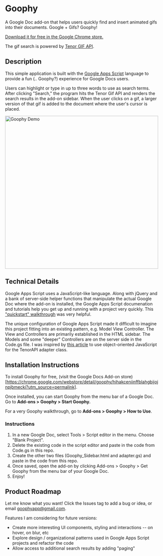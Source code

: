 # Goophy
A Google Doc add-on that helps users quickly find and insert animated gifs into their documents. Google + Gifs? Goophy! 

[Download it for free in the Google Chrome store.](https://chrome.google.com/webstore/detail/goophy/hihakceniinffblahgbijojnpjbmecki?utm_source=permalink)

The gif search is powered by [Tenor GIF API](https://www.tenor.co/gifapi).

## Description
This simple application is built with the [Google Apps Script](https://developers.google.com/apps-script/overview "Google Apps Script") language to provide a fun (.. Goophy?) experience for Google Docs users.

Users can highlight or type in up to three words to use as search terms. After clicking "Search," the program hits the Tenor Gif API and renders the search results in the add-on sidebar. When the user clicks on a gif, a larger version of that gif is added to the document where the user's cursor is placed.

<img src='http://res.cloudinary.com/dkddd3jci/image/upload/q_100/v1488487659/Goophy_HowTo_Tenor_Final_600px_wdhilj.gif' alt="Goophy Demo" width=500px)>

## Technical Details
Google Apps Script uses a JavaScript-like language. Along with jQuery and a bank of server-side helper functions that manipulate the actual Google Doc where the add-on is installed, the Google Apps Script documenation and tutorials help you get up and running with a project very quickly. This ["quickstart" walkthrough](https://developers.google.com/apps-script/quickstart/docs) was very helpful.

The unique configuration of Google Apps Script made it difficult to imagine this project fitting into an existing pattern, e.g. Model View Controller. The View and Controllers are primarily established in the HTML sidebar. The Models and some "deeper" Controllers are on the server side in the Code.gs file.  I was inspired by [this article](http://www.javascript-spreadsheet-programming.com/2013/01/object-oriented-javascript-part-2.html) to use object-oriented JavaScript for the TenorAPI adapter class. 


## Installation Instructions
To install Goophy for free, (visit the Google Docs Add-on store)[https://chrome.google.com/webstore/detail/goophy/hihakceniinffblahgbijojnpjbmecki?utm_source=permalink].

Once installed, you can start Goophy from the menu bar of a Google Doc. Go to **Add-ons > Goophy > Start Goophy.** 

For a very Goophy walkthrough, go to **Add-ons > Goophy > How to Use**.

### Instructions
1. In a new Google Doc, select Tools > Script editor in the menu. Choose "Blank Project".
2. Delete the existing code in the script editor and paste in the code from Code.gs in this repo.
3. Create the other two files (Goophy_Sidebar.html and adapter.gs) and paste in the code from this repo.
4. Once saved, open the add-on by clicking Add-ons > Goophy > Get Goophy from the menu bar of your Google Doc.
5. Enjoy!

## Product Roadmap
Let me know what you want! Click the Issues tag to add a bug or idea, or email goophyapp@gmail.com.

Features I am considering for future versions:
+ Create more interesting UI components, styling and interactions -- on hover, on blur, etc
+ Explore design / organizational patterns used in Google Apps Script projects and refactor the code
+ Allow access to additional search results by adding "paging"
